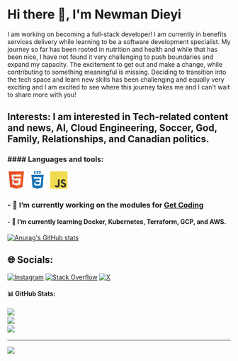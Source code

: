 # Hi there 👋, I'm Newman Dieyi

I am working on becoming a full-stack developer! I am currently in benefits services delivery while learning to be a software development specialist.
My journey so far has been rooted in nutrition and health and while that has been nice, I have not found it very challenging to push boundaries and expand my capacity. The excitement to get out and make a change, while contributing to something meaningful is missing. Deciding to transition into the tech space and learn new skills has been challenging and equally very exciting and I am excited to see where this journey takes me and I can't wait to share more with you!

## Interests: I am interested in Tech-related content and news, AI, Cloud Engineering, Soccer, God, Family, Relationships, and Canadian politics.

### #### Languages and tools:
 <img src="https://github.com/devicons/devicon/blob/master/icons/html5/html5-original.svg" title="HTML5" alt="HTML" width="40" height="40"/>&nbsp;
 <img src="https://github.com/devicons/devicon/blob/master/icons/css3/css3-plain-wordmark.svg"  title="CSS3" alt="CSS" width="40" height="40"/>&nbsp;
 <img src="https://github.com/devicons/devicon/blob/master/icons/javascript/javascript-original.svg" title="JavaScript" alt="JavaScript" width="40" height="40"/>&nbsp;

### - 🔭 I’m currently working on the modules for <a href="https://www.getcoding.ca/">Get Coding</a>

#### - 🌱 I’m currently learning Docker, Kubernetes, Terraform, GCP, and AWS.


[![Anurag's GitHub stats](https://github-readme-stats.vercel.app/api?username=nudieyi)](https://github.com/anuraghazra/github-readme-stats)

## 🌐 Socials:
[![Instagram](https://img.shields.io/badge/Instagram-%23E4405F.svg?logo=Instagram&logoColor=white)](https://instagram.com/@nmdieyi) [![Stack Overflow](https://img.shields.io/badge/-Stackoverflow-FE7A16?logo=stack-overflow&logoColor=white)](https://stackoverflow.com/users/kene_Hugo) [![X](https://img.shields.io/badge/X-black.svg?logo=X&logoColor=white)](https://x.com/@nmhugo) 

#### 📊 GitHub Stats:
![](https://github-readme-stats.vercel.app/api?username=nudieyi&theme=dark&hide_border=false&include_all_commits=false&count_private=false)<br/>
![](https://github-readme-streak-stats.herokuapp.com/?user=nudieyi&theme=dark&hide_border=false)<br/>
![](https://github-readme-stats.vercel.app/api/top-langs/?username=nudieyi&theme=dark&hide_border=false&include_all_commits=false&count_private=false&layout=compact)

---
[![](https://visitcount.itsvg.in/api?id=nudieyi&icon=0&color=0)](https://visitcount.itsvg.in)

<!-- Proudly created with GPRM ( https://gprm.itsvg.in ) -->



<!--
[<img src='https://cdn.jsdelivr.net/npm/simple-icons@3.0.1/icons/github.svg' alt='github' height='40'>](https://github.com/nudieyi) [<img src='https://cdn.jsdelivr.net/npm/simple-icons@3.0.1/icons/twitter.svg' alt='twitter' height='40'>](https://twitter.com/@nmhugo)  

![GitHub stats](https://github-readme-stats.vercel.app/api?username=nudieyi&show_icons=true)  

![GitHub streak stats](https://streak-stats.demolab.com/?user=nudieyi)  
-->


<!--
**nudieyi/nudieyi** is a ✨ _special_ ✨ repository because its `README.md` (this file) appears on your GitHub profile.

Here are some ideas to get you started:

- 🔭 I’m currently working on ...
- 🌱 I’m currently learning ...
- 👯 I’m looking to collaborate on ...
- 🤔 I’m looking for help with ...
- 💬 Ask me about ...
- 📫 How to reach me: ...
- 😄 Pronouns: ...
- ⚡ Fun fact: ...
-->
